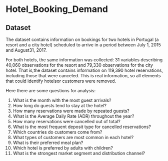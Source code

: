 # Hotel_Booking_Demand

## Dataset

The dataset contains information on bookings for two hotels in Portugal (a resort and a city hotel) scheduled to arrive in a period between July 1, 2015 and August31, 2017.

For both hotels, the same information was collected: 31 variables describing 40,060 observations for the resort and 79,330 observations for the city hotel. That is,the dataset contains information on 119,390 hotel reservations, including those that were canceled. This is real information, so all elements that could identify hotelsor customers were removed.

Here there are some questions for analysis:
1. What is the month with the most guest arrivals?
2. How long do guests tend to stay at the hotel?
3. How many reservations were made by repeated guests?
4. What is the Average Daily Rate (ADR) throughout the year?
5. How many reservations were cancelled out of total?
6. What is the most frequent deposit type for cancelled reservations?
7. Which countries do customers come from?
8. What types of customers are most common in each hotel?
9. What is their preferred meal plan?
10. Which hotel is preferred by adults with children?
11. What is the strongest market segment and distribution channel?
